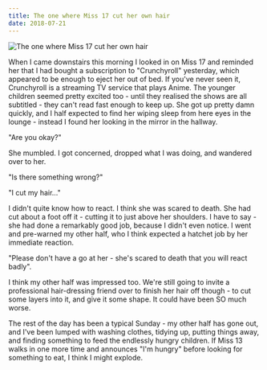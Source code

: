 ```yaml
---
title: The one where Miss 17 cut her own hair
date: 2018-07-21
---
```


![The one where Miss 17 cut her own hair](https://source.unsplash.com/DWyRC2juMgs/1600x900)

When I came downstairs this morning I looked in on Miss 17 and reminded her that I had bought a subscription to "Crunchyroll" yesterday, which appeared to be enough to eject her out of bed. If you've never seen it, Crunchyroll is a streaming TV service that plays Anime. The younger children seemed pretty excited too - until they realised the shows are all subtitled - they can't read fast enough to keep up. She got up pretty damn quickly, and I half expected to find her wiping sleep from here eyes in the lounge - instead I found her looking in the mirror in the hallway.

"Are you okay?"

She mumbled. I got concerned, dropped what I was doing, and wandered over to her.

"Is there something wrong?"

"I cut my hair..."

I didn't quite know how to react. I think she was scared to death. She had cut about a foot off it - cutting it to just above her shoulders. I have to say - she had done a remarkably good job, because I didn't even notice. I went and pre-warned my other half, who I think expected a hatchet job by her immediate reaction.

"Please don't have a go at her - she's scared to death that you will react badly".

I think my other half was impressed too. We're still going to invite a professional hair-dressing friend over to finish her hair off though - to cut some layers into it, and give it some shape. It could have been SO much worse.

The rest of the day has been a typical Sunday - my other half has gone out, and I've been lumped with washing clothes, tidying up, putting things away, and finding something to feed the endlessly hungry children. If Miss 13 walks in one more time and announces "I'm hungry" before looking for something to eat, I think I might explode.